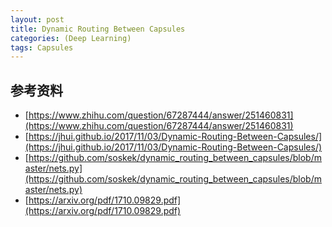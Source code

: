 ```yaml
---
layout: post
title: Dynamic Routing Between Capsules
categories: (Deep Learning)
tags: Capsules
---
```


## 参考资料
* [https://www.zhihu.com/question/67287444/answer/251460831](https://www.zhihu.com/question/67287444/answer/251460831)
* [https://jhui.github.io/2017/11/03/Dynamic-Routing-Between-Capsules/](https://jhui.github.io/2017/11/03/Dynamic-Routing-Between-Capsules/)
* [https://github.com/soskek/dynamic_routing_between_capsules/blob/master/nets.py](https://github.com/soskek/dynamic_routing_between_capsules/blob/master/nets.py)
* [https://arxiv.org/pdf/1710.09829.pdf](https://arxiv.org/pdf/1710.09829.pdf)
